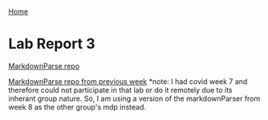 [Home](../index.md)

# Lab Report 3


[MarkdownParse repo](https://github.com/ravishende/markdown-parser)

[MarkdownParse repo from previous week]()
*note: I had covid week 7 and therefore could not participate in that lab or do it remotely due to its inherant group nature. So, I am using a  version of the markdownParser from week 8 as the other group's mdp instead.



